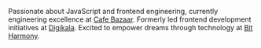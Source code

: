 Passionate about JavaScript and frontend engineering, currently engineering excellence at [Cafe Bazaar](https://github.com/cafebazaar). Formerly led frontend development initiatives at [Digikala](https://www.digikala.com/). Excited to empower dreams through technology at [Bit Harmony](https://bit-harmony.com]).
